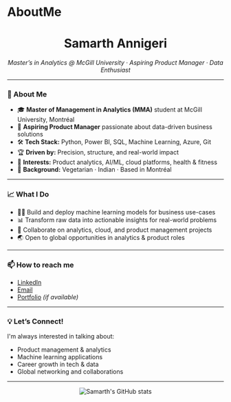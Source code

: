 # AboutMe
<!--
Hi there 👋, I'm Samarth Annigeri!
-->

<h1 align="center">Samarth Annigeri</h1>
<p align="center">
  <em>Master’s in Analytics @ McGill University · Aspiring Product Manager · Data Enthusiast</em>
</p>

---

### 🚀 About Me

- 🎓 **Master of Management in Analytics (MMA)** student at McGill University, Montréal
- 👔 **Aspiring Product Manager** passionate about data-driven business solutions
- 🛠️ **Tech Stack:** Python, Power BI, SQL, Machine Learning, Azure, Git
- 🏆 **Driven by:** Precision, structure, and real-world impact
- 🌱 **Interests:** Product analytics, AI/ML, cloud platforms, health & fitness
- 🥗 **Background:** Vegetarian · Indian · Based in Montréal

---

### 📈 What I Do

- 🧑‍💻 Build and deploy machine learning models for business use-cases
- 📊 Transform raw data into actionable insights for real-world problems
- 🤝 Collaborate on analytics, cloud, and product management projects
- 🌏 Open to global opportunities in analytics & product roles

---

### 📫 How to reach me

- [LinkedIn](https://www.linkedin.com/in/samarth-annigeri/)
- [Email](mailto:samarth.annigeri@mail.mcgill.ca)
- [Portfolio](https://samarthannigeri.github.io) *(if available)*

---

### 💡 Let’s Connect!

I'm always interested in talking about:
- Product management & analytics
- Machine learning applications
- Career growth in tech & data
- Global networking and collaborations

---

<p align="center">
  <img src="https://github-readme-stats.vercel.app/api?username=samarth-annigeri&show_icons=true&hide_title=true&hide_rank=true" alt="Samarth's GitHub stats"/>
</p>
